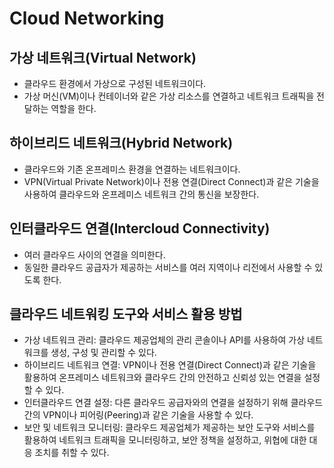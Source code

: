 # Cloud Networking

## 가상 네트워크(Virtual Network)
- 클라우드 환경에서 가상으로 구성된 네트워크이다. 
- 가상 머신(VM)이나 컨테이너와 같은 가상 리소스를 연결하고 네트워크 트래픽을 전달하는 역할을 한다.

## 하이브리드 네트워크(Hybrid Network)
- 클라우드와 기존 온프레미스 환경을 연결하는 네트워크이다. 
- VPN(Virtual Private Network)이나 전용 연결(Direct Connect)과 같은 기술을 사용하여 클라우드와 온프레미스 네트워크 간의 통신을 보장한다.

## 인터클라우드 연결(Intercloud Connectivity)
- 여러 클라우드 사이의 연결을 의미한다. 
- 동일한 클라우드 공급자가 제공하는 서비스를 여러 지역이나 리전에서 사용할 수 있도록 한다.

## 클라우드 네트워킹 도구와 서비스 활용 방법
- 가상 네트워크 관리: 클라우드 제공업체의 관리 콘솔이나 API를 사용하여 가상 네트워크를 생성, 구성 및 관리할 수 있다.
- 하이브리드 네트워크 연결: VPN이나 전용 연결(Direct Connect)과 같은 기술을 활용하여 온프레미스 네트워크와 클라우드 간의 안전하고 신뢰성 있는 연결을 설정할 수 있다.
- 인터클라우드 연결 설정: 다른 클라우드 공급자와의 연결을 설정하기 위해 클라우드 간의 VPN이나 피어링(Peering)과 같은 기술을 사용할 수 있다.
- 보안 및 네트워크 모니터링: 클라우드 제공업체가 제공하는 보안 도구와 서비스를 활용하여 네트워크 트래픽을 모니터링하고, 보안 정책을 설정하고, 위협에 대한 대응 조치를 취할 수 있다.
